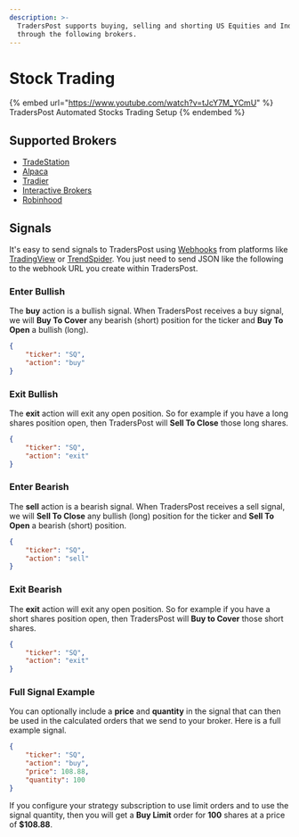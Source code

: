 ```yaml
---
description: >-
  TradersPost supports buying, selling and shorting US Equities and Index ETFs
  through the following brokers.
---
```


# Stock Trading

{% embed url="https://www.youtube.com/watch?v=tJcY7M_YCmU" %}
TradersPost Automated Stocks Trading Setup
{% endembed %}

## Supported Brokers

* [TradeStation](../all-supported-connections/tradestation.md)
* [Alpaca](../all-supported-connections/alpaca.md)
* [Tradier](../all-supported-connections/tradier.md)
* [Interactive Brokers](../all-supported-connections/interactive-brokers.md)
* [Robinhood](../all-supported-connections/robinhood.md)

## Signals

It's easy to send signals to TradersPost using [Webhooks](../core-concepts/webhooks.md) from platforms like [TradingView](../learn/signal-sources/tradingview.md) or [TrendSpider](../learn/signal-sources/trend-spider.md). You just need to send JSON like the following to the webhook URL you create within TradersPost.

### Enter Bullish

The **buy** action is a bullish signal. When TradersPost receives a buy signal, we will **Buy To Cover** any bearish (short) position for the ticker and **Buy To Open** a bullish (long).

```json
{
    "ticker": "SQ",
    "action": "buy"
}
```

### Exit Bullish

The **exit** action will exit any open position. So for example if you have a long shares position open, then TradersPost will **Sell To Close** those long shares.

```json
{
    "ticker": "SQ",
    "action": "exit"
}
```

### Enter Bearish

The **sell** action is a bearish signal. When TradersPost receives a sell signal, we will **Sell To Close** any bullish (long) position for the ticker and **Sell To Open** a bearish (short) position.

```json
{
    "ticker": "SQ",
    "action": "sell"
}
```

### Exit Bearish

The **exit** action will exit any open position. So for example if you have a short shares position open, then TradersPost will **Buy to Cover** those short shares.

```json
{
    "ticker": "SQ",
    "action": "exit"
}
```

### Full Signal Example

You can optionally include a **price** and **quantity** in the signal that can then be used in the calculated orders that we send to your broker. Here is a full example signal.

```json
{
    "ticker": "SQ",
    "action": "buy",
    "price": 108.88,
    "quantity": 100
}
```

If you configure your strategy subscription to use limit orders and to use the signal quantity, then you will get a **Buy Limit** order for **100** shares at a price of **$108.88**.
